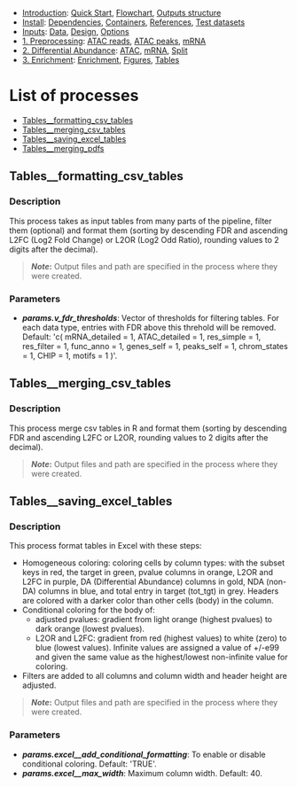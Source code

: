 

* [Introduction](/README.md): [Quick Start](/docs/1_Intro/Quick_start.md), [Flowchart](/docs/1_Intro/Flowchart.md), [Outputs structure](/docs/1_Intro/Outputs_structure.md)
* [Install](/docs/2_Install/2_Install.md): [Dependencies](/docs/2_Install/Dependencies.md), [Containers](/docs/2_Install/Containers.md), [References](/docs/2_Install/References.md), [Test datasets](/docs/2_Install/Test_datasets.md)
* [Inputs](/docs/3_Inputs/3_Inputs.md): [Data](/docs/3_Inputs/data.md), [Design](/docs/3_Inputs/design.md), [Options](/docs/3_Inputs/options.md)
* [1. Preprocessing](/docs/4_Prepro/4_Prepro.md): [ATAC reads](/docs/4_Prepro/ATAC_reads.md), [ATAC peaks](/docs/4_Prepro/ATAC_peaks.md), [mRNA](/docs/4_Prepro/mRNA.md)
* [2. Differential Abundance](/docs/5_DA/5_DA.md): [ATAC](/docs/5_DA/DA_ATAC.md), [mRNA](/docs/5_DA/DA_mRNA.md), [Split](/docs/5_DA/Split.md)
* [3. Enrichment](/docs/6_Enrich/6_Enrich.md): [Enrichment](/docs/6_Enrich/Enrichment.md), [Figures](/docs/6_Enrich/Figures.md), [Tables](/docs/6_Enrich/Tables.md)

[](END_OF_MENU)


# List of processes

  - [Tables__formatting_csv_tables](#Tables__formatting_csv_tables)
  - [Tables__merging_csv_tables](#Tables__merging_csv_tables)
  - [Tables__saving_excel_tables](#Tables__saving_excel_tables)
  - [Tables__merging_pdfs](#Tables__merging_pdfs)



## Tables__formatting_csv_tables

### Description
This process takes as input tables from many parts of the pipeline, filter them (optional) and format them (sorting by descending FDR and ascending L2FC (Log2 Fold Change) or L2OR (Log2 Odd Ratio), rounding values to 2 digits after the decimal).  

>**_Note_:** Output files and path are specified in the process where they were created.

### Parameters
- **_params.v_fdr_thresholds_**: Vector of thresholds for filtering tables. For each data type, entries with FDR above this threhold will be removed. Default: 
        'c( mRNA_detailed = 1, ATAC_detailed = 1,
            res_simple = 1, res_filter = 1, func_anno = 1,
            genes_self = 1, peaks_self = 1, 
            chrom_states = 1, CHIP = 1, motifs = 1
            )'.  


## Tables__merging_csv_tables

### Description
This process merge csv tables in R and format them (sorting by descending FDR and ascending L2FC or L2OR, rounding values to 2 digits after the decimal).

>**_Note_:** Output files and path are specified in the process where they were created.


## Tables__saving_excel_tables

### Description
This process format tables in Excel with these steps:
 - Homogeneous coloring: coloring cells by column types: with the subset keys in red, the target in green, pvalue columns in orange, L2OR and L2FC in purple, DA (Differential Abundance) columns in gold, NDA (non-DA) columns in blue, and total entry in target (tot_tgt) in grey. Headers are colored with a darker color than other cells (body) in the column.
 - Conditional coloring for the body of: 
   - adjusted pvalues: gradient from light orange (highest pvalues) to dark orange (lowest pvalues).
   - L2OR and L2FC: gradient from red (highest values) to white (zero) to blue (lowest values). Infinite values are assigned a value of +/-e99 and given the same value as the highest/lowest non-infinite value for coloring.
 - Filters are added to all columns and column width and header height are adjusted.

>**_Note_:** Output files and path are specified in the process where they were created.

### Parameters
- **_params.excel__add_conditional_formatting_**: To enable or disable conditional coloring. Default: 'TRUE'.
- **_params.excel__max_width_**: Maximum column width. Default: 40.
